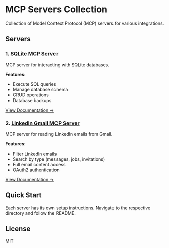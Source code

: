 # MCP Servers Collection

Collection of Model Context Protocol (MCP) servers for various integrations.

## Servers

### 1. [SQLite MCP Server](./sqlite)
MCP server for interacting with SQLite databases.

**Features:**
- Execute SQL queries
- Manage database schema
- CRUD operations
- Database backups

[View Documentation →](./sqlite/README.md)

### 2. [LinkedIn Gmail MCP Server](./linkedin-gmail)
MCP server for reading LinkedIn emails from Gmail.

**Features:**
- Filter LinkedIn emails
- Search by type (messages, jobs, invitations)
- Full email content access
- OAuth2 authentication

[View Documentation →](./linkedin-gmail/README.md)

## Quick Start

Each server has its own setup instructions. Navigate to the respective directory and follow the README.

## License

MIT
